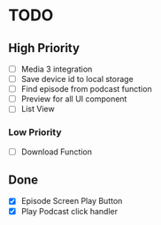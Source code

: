 # TODO

## High Priority

- [ ] Media 3 integration
- [ ] Save device id to local storage
- [ ] Find episode from podcast function
- [ ] Preview for all UI component
- [ ] List View

### Low Priority

- [ ] Download Function

## Done

- [x] Episode Screen Play Button
- [x] Play Podcast click handler
